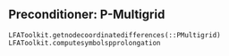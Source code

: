 ## Preconditioner: P-Multigrid

```@docs
LFAToolkit.getnodecoordinatedifferences(::PMultigrid)
LFAToolkit.computesymbolspprolongation
```
